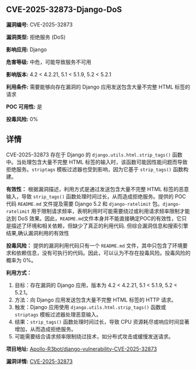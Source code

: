 ## CVE-2025-32873-Django-DoS

**漏洞编号:** CVE-2025-32873

**漏洞类型:** 拒绝服务 (DoS)

**影响应用:** Django

**危害等级:** 中危，可能导致服务不可用

**影响版本:** 4.2 < 4.2.21, 5.1 < 5.1.9, 5.2 < 5.2.1

**利用条件:** 需要能够向存在漏洞的 Django 应用发送包含大量不完整 HTML 标签的请求

**POC 可用性:** 是

**投毒风险:** 0%

## 详情

CVE-2025-32873 存在于 Django 的 `django.utils.html.strip_tags()` 函数中。当处理包含大量不完整 HTML 标签的输入时，该函数可能因性能问题而导致拒绝服务。`striptags` 模板过滤器也受到影响，因为它基于 `strip_tags()` 函数构建。

**有效性：**
根据漏洞描述，利用方式是通过发送包含大量不完整 HTML 标签的恶意输入，导致 `strip_tags()` 函数处理时间过长，从而造成拒绝服务。提供的 POC 代码 `README.md` 文件提及需要 Django 5.2 和 `django-ratelimit` 包。`django-ratelimit` 用于限制请求频率，表明利用时可能需要绕过或利用请求频率限制才能达到 DoS 效果。因此，`README.md`文件本身并不能直接确定POC的有效性，它只是描述了环境和相关依赖，但缺少了真正的利用代码. 但综合漏洞信息和搜索引擎结果,确认漏洞利用的有效性

**投毒风险：**
提供的漏洞利用代码只有一个 `README.md` 文件，其中只包含了环境要求和依赖信息，没有可执行的代码。因此，可以认为不存在投毒风险。投毒风险的概率为 0%。

**利用方式：**
1.  目标：存在漏洞的 Django 应用，版本为 4.2 < 4.2.21, 5.1 < 5.1.9, 5.2 < 5.2.1。
2.  方法：向 Django 应用发送包含大量不完整 HTML 标签的 HTTP 请求。
3.  触发：Django 应用使用 `django.utils.html.strip_tags()` 函数或 `striptags` 模板过滤器处理恶意输入。
4.  结果：`strip_tags()` 函数处理时间过长，导致 CPU 资源耗尽或响应时间显著增加，从而造成拒绝服务。
5.  可能需要结合请求频率限制绕过技术，如分布式攻击或缓慢发送请求。

**项目地址:** [Apollo-R3bot/django-vulnerability-CVE-2025-32873](https://github.com/Apollo-R3bot/django-vulnerability-CVE-2025-32873)

**漏洞详情:** [CVE-2025-32873](https://nvd.nist.gov/vuln/detail/CVE-2025-32873)